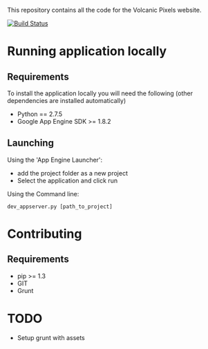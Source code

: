 This repository contains all the code for the Volcanic Pixels website.

[![Build Status](https://travis-ci.org/volcanicpixels/volcanicpixels.png)](https://travis-ci.org/volcanicpixels/volcanicpixels)


# Running application locally


## Requirements

To install the application locally you will need the following (other dependencies are installed automatically)

 - Python == 2.7.5
 - Google App Engine SDK >= 1.8.2


## Launching


Using the 'App Engine Launcher':

 - add the project folder as a new project
 - Select the application and click run

Using the Command line:

```
dev_appserver.py [path_to_project]
```

# Contributing

## Requirements

 - pip >= 1.3
 - GIT 
 - Grunt

# TODO

 - Setup grunt with assets